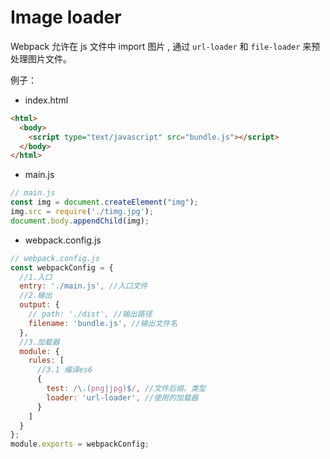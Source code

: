 # Image loader

Webpack 允许在 js 文件中 import 图片 , 通过 `url-loader` 和 `file-loader` 来预处理图片文件。

例子：

* index.html

```html
<html>
  <body>
    <script type="text/javascript" src="bundle.js"></script>
  </body>
</html>
```

* main.js

```js
// main.js
const img = document.createElement("img");
img.src = require('./timg.jpg');
document.body.appendChild(img);
```

* webpack.config.js

```js
// webpack.config.js
const webpackConfig = {
  //1.入口
  entry: './main.js', //入口文件
  //2.输出
  output: {
    // path: './dist', //输出路径
    filename: 'bundle.js', //输出文件名
  },
  //3.加载器
  module: {
    rules: [
      //3.1 编译es6
      {
        test: /\.(png|jpg)$/, //文件后缀、类型      
        loader: 'url-loader', //使用的加载器
      }
    ]
  }
};
module.exports = webpackConfig;
```


